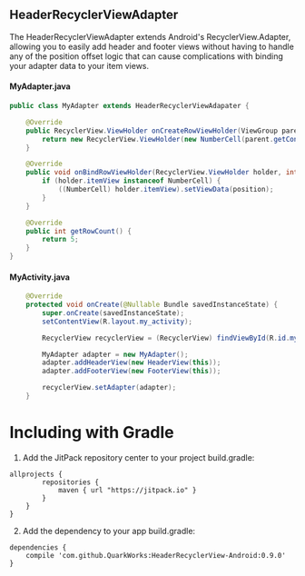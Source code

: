 ## HeaderRecyclerViewAdapter

The HeaderRecyclerViewAdapter extends Android's RecyclerView.Adapter, allowing you to easily add header and footer views without having to handle any of the position offset logic that can cause complications with binding your adapter data to your item views.

#### MyAdapter.java

```java
public class MyAdapter extends HeaderRecyclerViewAdapater {

    @Override
    public RecyclerView.ViewHolder onCreateRowViewHolder(ViewGroup parent, int viewType) {
        return new RecyclerView.ViewHolder(new NumberCell(parent.getContext())) {};
    }

    @Override
    public void onBindRowViewHolder(RecyclerView.ViewHolder holder, int position) {
        if (holder.itemView instanceof NumberCell) {
            ((NumberCell) holder.itemView).setViewData(position);
        }
    }

    @Override
    public int getRowCount() {
        return 5;
    }
}
```



#### MyActivity.java

```java
    @Override
    protected void onCreate(@Nullable Bundle savedInstanceState) {
        super.onCreate(savedInstanceState);
        setContentView(R.layout.my_activity);

        RecyclerView recyclerView = (RecyclerView) findViewById(R.id.my_recycler_view);

        MyAdapter adapter = new MyAdapter();
        adapter.addHeaderView(new HeaderView(this));
        adapter.addFooterView(new FooterView(this));

        recyclerView.setAdapter(adapter);
    }
```


# Including with Gradle

1. Add the JitPack repository center to your project build.gradle:

```
allprojects {
        repositories {
            maven { url "https://jitpack.io" }
        }
    }
}
```

2. Add the dependency to your app build.gradle:

```
dependencies {
    compile 'com.github.QuarkWorks:HeaderRecyclerView-Android:0.9.0'
}
```
